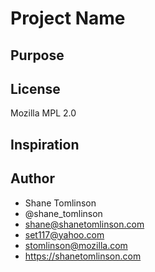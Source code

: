 # Project Name

## Purpose

## License
Mozilla MPL 2.0

## Inspiration

## Author
* Shane Tomlinson
* @shane_tomlinson
* shane@shanetomlinson.com
* set117@yahoo.com
* stomlinson@mozilla.com
* https://shanetomlinson.com

